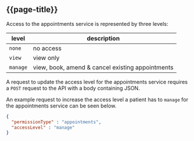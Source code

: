 ## {{page-title}}

Access to the appointments service is represented by three levels:

| level     | description                                      |
| -----     | -----------                                      |
| `none`    | no access                                        |
| `view`    | view only                                        |
| `manage`  | view, book, amend & cancel existing appointments |

A request to update the access level for the appointments service requires a `POST` request to the API with a body containing JSON.

An example request to increase the access level a patient has to `manage` for the appointments service can be seen below.

```json
{
  "permissionType" : "appointments",
  "accessLevel" : "manage"
}
```